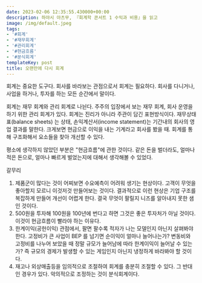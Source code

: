 ```yaml
---
date: 2023-02-06 12:35:55.430000+00:00
description: 하야시 아츠무, 『회계학 콘서트 1 수익과 비용』을 읽고
image: /img/default.jpeg
tags:
- '#회계'
- '#재무회계'
- '#관리회계'
- '#현금흐름'
- '#분식회계'
templateKey: post
title: 오랜만에 다시 회계
---
```


회계는 중요한 도구다. 회사를 바라보는 관점으로서 회계는 필요하다. 회사를 다니거나, 사업을 하거나, 투자를 하는 모든 순간에서 말이다.

회계는 재무 회계와 관리 회계로 나뉜다. 주주의 입장에서 보는 재무 회계, 회사 운영을 하기 위한 관리 회계가 있다. 회계는 진리가 아니라 주관이 담긴 표현방식이다. 재무상태표(balance sheets) 는 상태, 손익계산서(income statement)는 기간내의 회사의 영업 결과를 말한다. 크게보면 현금으로 이익을 내는 기계라고 회사를 봤을 때. 회계를 통해 구조화해서 요소들을 찾아 개선할 수 있다. 

평소에 생각하지 않았던 부분은 "현금흐름"에 관한 것이다. 같은 돈을 벌더라도, 얼마나 적은 돈으로, 얼마나 빠르게 벌었는지에 대해서 생각해볼 수 있었다.

갈무리

1. 제품군이 많다는 것이 어찌보면 수요예측이 어려워 생기는 현상이다. 고객이 무엇을 좋아할지 모르니 이것저것 만들어보는 것이다.  결과적으로 이런 현상은 기업 구조를 복잡하게 만들어 개선이 어렵게 한다. 결국 무엇이 팔릴지 니즈를 알아내지 못한 샘인 것이다. 
2. 500원을 투자해 100원을 100년에 번다고 하면 그것은 좋은 투자처가 아닐 것이다. 이것이 현금흐름이 빨라야 하는 이유다.  
3. 한계이익(공헌이익) 관점에서, 팔면 팔수록 적자가 나는 모델인지 아닌지 살펴봐야 한다. 고정비가 큰 사업이 BEP 를 넘기면 순이익이 얼마나 늘어나는가? 변동비와 고정비를 나누어 보았을 때 정말 규모가 늘어남에 따라 한계이익이 늘어날 수 있는가? 즉 규모의 경제가 발생할 수 있는 게임인지 아닌지 냉정하게 바라봐야 할 것이다. 
4. 재고나 외상매출등을 임의적으로 조절하여 회계를 충분히 조절할 수 있다. 그 반대인 경우가 있다. 악의적으로 조정하는 것이 분식회계이다.